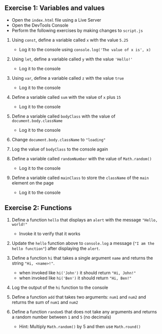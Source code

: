 ## Exercise 1: Variables and values

- Open the `index.html` file using a Live Server
- Open the DevTools Console
- Perform the following exercises by making changes to `script.js`

1. Using `const`, define a variable called `x` with the value `5.25`
	- Log it to the console using `console.log('The value of x is', x)`

1. Using `let`, define a variable called `y` with the value `'Hello!'`
	- Log it to the console

1. Using `var`, define a variable called `z` with the value `true`
	- Log it to the console

1. Define a variable called `sum` with the value of `x` plus `15`
	- Log it to the console

1. Define a variable called `bodyClass` with the value of
   `document.body.className`
   	- Log it to the console

1. Change `document.body.className` to `"loading"`

1. Log the value of `bodyClass` to the console again

1. Define a variable called `randomNumber` with the value of `Math.random()`
	- Log it to the console

1. Define a variable called `mainClass` to store the `className` of the `main`
   element on the page
   	- Log it to the console

## Exercise 2: Functions

1. Define a function `hello` that displays an `alert` with the message `"Hello,
   world!"`
   	- Invoke it to verify that it works

1. Update the `hello` function above to `console.log` a message (`"I am the
   hello function"`) after displaying the `alert`.

1. Define a function `hi` that takes a single argument `name` and returns the
   string `"Hi, <name>!"`.
   	- when invoked like `hi('John')` it should return `"Hi, John!"`
   	- when invoked like `hi('Ben')` it should return `"Hi, Ben!"`

1. Log the output of the `hi` function to the console

1. Define a function `add` that takes two arguments: `num1` and `num2` and
   returns the sum of `num1` and `num2`

1. Define a function `random5` that does not take any arguments and returns a
   random number between `1` and `5` (no decimals)
   	- Hint: Multiply `Math.random()` by 5 and then use `Math.round()`
